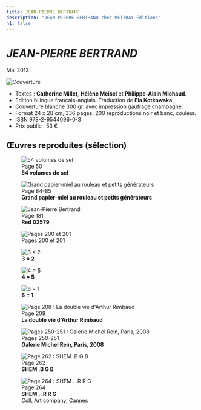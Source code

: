 ```yaml
---
title: JEAN-PIERRE BERTRAND
description: "JEAN-PIERRE BERTRAND chez METTRAY Éditions"
h1: false
---
```


<h1><em>JEAN-PIERRE BERTRAND</em></h1>
<p class="date">Mai 2013</p>
<img class="right" src="/files/livre-jpb/couverture.jpg" alt="Couverture" title="Jean-Pierre Bertrand : Couverture">
<ul class="no-bullets">
  <li>Textes : <strong>Catherine Millet</strong>, <strong>Hélène Meisel</strong> et <strong>Philippe-Alain Michaud</strong>.</li>
  <li>Edition bilingue français-anglais. Traduction de <strong>Ela Kotkowska</strong>.</li>
  <li>Couverture blanche 300 gr. avec impression gaufrage champagne.</li>
  <li>Format 24 x 28 cm, 336 pages, 200 reproductions noir et banc, couleur.</li>
  <li>ISBN 978-2-9544096-0-3</li>
  <li>Prix public : 53 €</li>
</ul>

<section class="galerie">
  <h2>&OElig;uvres reproduites <span>(sélection)</span></h2>
  <figure>
    <img src="/files/livre-jpb/extrait-1.jpg" alt="54 volumes de sel" title="Jean-Pierre Bertrand : 54 volumes de sel">
    <figcaption>Page 50<br><strong>54 volumes de sel</strong></figcaption>
  </figure>
  <figure>
    <img src="/files/livre-jpb/extrait-2.jpg" alt="Grand papier-miel au rouleau et petits générateurs" title="Jean-Pierre Bertrand : Grand papier-miel au rouleau et petits générateurs">
    <figcaption>Page 84-85<br><strong>Grand papier-miel au rouleau et petits générateurs</strong></figcaption>
  </figure>
  <figure>
    <img src="/files/livre-jpb/extrait-3.jpg" alt="Jean-Pierre Bertrand" title="Jean-Pierre Bertrand : Red 02579">
    <figcaption>Page 181<br><strong>Red 02579</strong></figcaption>
  </figure>
  <figure>
    <img src="/files/livre-jpb/P206-1.jpg" alt="Pages 200 et 201" title="Jean-Pierre Bertrand : Page 200-201">
    <figcaption>Pages 200 et 201<br></figcaption>
  </figure>
  <figure>
    <img src="/files/livre-jpb/P206-2.jpg" alt="3 = 2" title="Jean-Pierre Bertrand : 3 = 2">
    <figcaption><strong>3 = 2</strong></figcaption>
  </figure>
  <figure>
    <img src="/files/livre-jpb/P207.jpg" alt="4 = 5" title="Jean-Pierre Bertrand : 4 = 5">
    <figcaption><strong>4 = 5</strong></figcaption>
  </figure>
  <figure>
    <img src="/files/livre-jpb/P207-2.jpg" alt="6 = 1" title="Jean-Pierre Bertrand : 6 = 1">
    <figcaption><strong>6 = 1</strong></figcaption>
  </figure>
  <figure>
    <img src="/files/livre-jpb/P210.jpg" alt="Page 208 : La double vie d'Arthur Rimbaud" title="Jean-Pierre Bertrand : La double vie d'Arthur Rimbaud">
    <figcaption>Page 208<strong><br>La double vie d'Arthur Rimbaud</strong></figcaption>
  </figure>
  <figure>
    <img src="/files/livre-jpb/P242-243.jpg" alt="Pages 250-251 : Galerie Michel Rein, Paris, 2008" title="Jean-Pierre Bertrand : Galerie Michel Rein, Paris, 2008">
    <figcaption>Pages 250-251<strong><br>Galerie Michel Rein, Paris, 2008</strong></figcaption>
  </figure>
  <figure>
    <img src="/files/livre-jpb/P264.jpg" alt="Page 262 : SHEM .B G B" title="Jean-Pierre Bertrand : SHEM .B G B">
    <figcaption>Page 262<strong><br>SHEM .B G B</strong></figcaption>
  </figure>
  <figure>
    <img src="/files/livre-jpb/P266.jpg" alt="Page 264 : SHEM . .R R G" title="Jean-Pierre Bertrand : SHEM . .R R G">
    <figcaption>Page 264<strong><br>SHEM . .R R G</strong><br>Coll. Art company, Cannes</figcaption>
  </figure>

</section>
